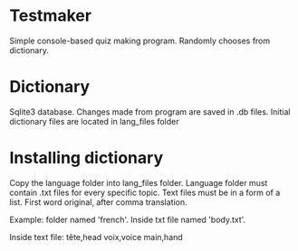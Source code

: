 # Testmaker
Simple console-based quiz making program. Randomly chooses from dictionary.

# Dictionary
Sqlite3 database.
Changes made from program are saved in .db files.
Initial dictionary files are located in lang_files folder

# Installing dictionary
Copy the language folder into lang_files folder.
Language folder must contain .txt files for every specific topic.
Text files must be in a form of a list. First word original, after comma translation.

Example: folder named 'french'. Inside txt file named 'body.txt'.

Inside text file:
tête,head
voix,voice
main,hand
